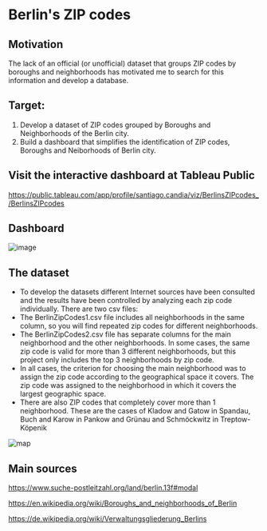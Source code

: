 # Berlin's ZIP codes

## Motivation
The lack of an official (or unofficial) dataset that groups ZIP codes by boroughs and neighborhoods has motivated me to search for this information and develop a database.

## Target:
1) Develop a dataset of ZIP codes grouped by Boroughs and Neighborhoods of the Berlin city.
2) Build a dashboard that simplifies the identification of ZIP codes, Boroughs and Neiborhoods of Berlin city.

## Visit the interactive dashboard at Tableau Public 
https://public.tableau.com/app/profile/santiago.candia/viz/BerlinsZIPcodes_/BerlinsZIPcodes

## Dashboard
![image](https://github.com/santiagocandia/data-viz/assets/16913295/744cfa29-b2e5-4412-9aa8-96dcd778e679)

## The dataset
- To develop the datasets different Internet sources have been consulted and the results have been controlled by analyzing each zip code individually. There are two csv files: 
- The BerlinZipCodes1.csv file includes all neighborhoods in the same column, so you will find repeated zip codes for different neighborhoods. 
- The BerlinZipCodes2.csv file has separate columns for the main neighborhood and the other neighborhoods. In some cases, the same zip code is valid for more than 3 different neighborhoods, but this project only includes the top 3 neighborhoods by zip code.
- In all cases, the criterion for choosing the main neighborhood was to assign the zip code according to the geographical space it covers. The zip code was assigned to the neighborhood in which it covers the largest geographic space.
- There are also ZIP codes that completely cover more than 1 neighborhood. These are the cases of Kladow and Gatow in Spandau, Buch and Karow in Pankow and Grünau and Schmöckwitz in Treptow-Köpenik

![map](https://github.com/santiagocandia/data-viz/assets/16913295/253d9a7a-1586-4d0b-b8dc-271d505c62e0)

## Main sources
https://www.suche-postleitzahl.org/land/berlin.13f#modal

https://en.wikipedia.org/wiki/Boroughs_and_neighborhoods_of_Berlin

https://de.wikipedia.org/wiki/Verwaltungsgliederung_Berlins




